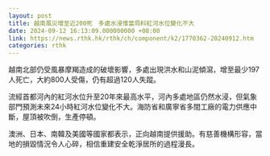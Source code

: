 ```yaml
---
layout: post
title: 越南風災增至近200死　多處水浸惟當局料紅河水位變化不大
date: 2024-09-12 16:13:09.000000000 +08:00
link: https://news.rthk.hk/rthk/ch/component/k2/1770362-20240912.htm
categories: rthk
---
```


越南北部仍受風暴摩羯造成的破壞影響，多處出現洪水和山泥傾瀉，增至最少197人死亡，大約800人受傷，仍有超過120人失蹤。

流經首都河內的紅河水位升至20年來最高水平，河內多處地區仍然水浸，但氣象部門預測未來24小時紅河水位變化不大。海防省和廣寧省多間工廠的電力供應中斷，屋頂被吹倒，生產停頓。

澳洲、日本、南韓及美國等國家都表示，正向越南提供援助。有慈善機構形容，當地的損毀情況令人心碎，相信重建安全乾淨居所的過程漫長。
